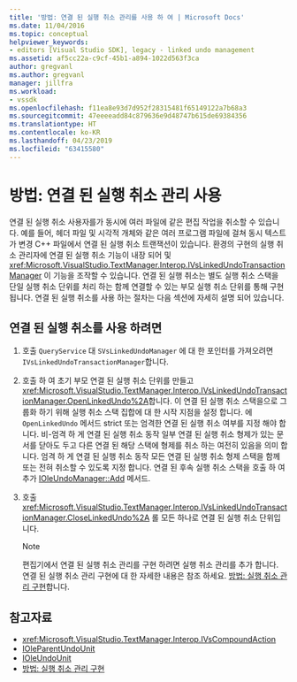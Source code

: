 ```yaml
---
title: '방법: 연결 된 실행 취소 관리를 사용 하 여 | Microsoft Docs'
ms.date: 11/04/2016
ms.topic: conceptual
helpviewer_keywords:
- editors [Visual Studio SDK], legacy - linked undo management
ms.assetid: af5cc22a-c9cf-45b1-a894-1022d563f3ca
author: gregvanl
ms.author: gregvanl
manager: jillfra
ms.workload:
- vssdk
ms.openlocfilehash: f11ea8e93d7d952f28315481f65149122a7b68a3
ms.sourcegitcommit: 47eeeeadd84c879636e9d48747b615de69384356
ms.translationtype: HT
ms.contentlocale: ko-KR
ms.lasthandoff: 04/23/2019
ms.locfileid: "63415580"
---
```

# <a name="how-to-use-linked-undo-management"></a>방법: 연결 된 실행 취소 관리 사용
연결 된 실행 취소 사용자를가 동시에 여러 파일에 같은 편집 작업을 취소할 수 있습니다. 예를 들어, 헤더 파일 및 시각적 개체와 같은 여러 프로그램 파일에 걸쳐 동시 텍스트가 변경 C++ 파일에서 연결 된 실행 취소 트랜잭션이 있습니다. 환경의 구현의 실행 취소 관리자에 연결 된 실행 취소 기능이 내장 되어 및 <xref:Microsoft.VisualStudio.TextManager.Interop.IVsLinkedUndoTransactionManager> 이 기능을 조작할 수 있습니다. 연결 된 실행 취소는 별도 실행 취소 스택을 단일 실행 취소 단위를 처리 하는 함께 연결할 수 있는 부모 실행 취소 단위를 통해 구현 됩니다. 연결 된 실행 취소를 사용 하는 절차는 다음 섹션에 자세히 설명 되어 있습니다.

## <a name="to-use-linked-undo"></a>연결 된 실행 취소를 사용 하려면

1. 호출 `QueryService` 대 `SVsLinkedUndoManager` 에 대 한 포인터를 가져오려면 `IVsLinkedUndoTransactionManager`합니다.

2. 호출 하 여 초기 부모 연결 된 실행 취소 단위를 만들고 <xref:Microsoft.VisualStudio.TextManager.Interop.IVsLinkedUndoTransactionManager.OpenLinkedUndo%2A>합니다. 이 연결 된 실행 취소 스택을으로 그룹화 하기 위해 실행 취소 스택 집합에 대 한 시작 지점을 설정 합니다. 에 `OpenLinkedUndo` 메서드 strict 또는 엄격한 연결 된 실행 취소 여부를 지정 해야 합니다. 비-엄격 하 게 연결 된 실행 취소 동작 일부 연결 된 실행 취소 형제가 있는 문서를 닫아도 두고 다른 연결 된 해당 스택에 형제를 취소 하는 여전히 있음을 의미 합니다. 엄격 하 게 연결 된 실행 취소 동작 모든 연결 된 실행 취소 형제 스택을 함께 또는 전혀 취소할 수 있도록 지정 합니다. 연결 된 후속 실행 취소 스택을 호출 하 여 추가 [IOleUndoManager::Add](/windows/desktop/api/ocidl/nf-ocidl-ioleundomanager-add) 메서드.

3. 호출 <xref:Microsoft.VisualStudio.TextManager.Interop.IVsLinkedUndoTransactionManager.CloseLinkedUndo%2A> 롤 모든 하나로 연결 된 실행 취소 단위입니다.

    > [!NOTE]
    > 편집기에서 연결 된 실행 취소 관리를 구현 하려면 실행 취소 관리를 추가 합니다. 연결 된 실행 취소 관리 구현에 대 한 자세한 내용은 참조 하세요. [방법: 실행 취소 관리 구현](../extensibility/how-to-implement-undo-management.md)합니다.

## <a name="see-also"></a>참고자료
- <xref:Microsoft.VisualStudio.TextManager.Interop.IVsCompoundAction>
- [IOleParentUndoUnit](/windows/desktop/api/ocidl/nn-ocidl-ioleparentundounit)
- [IOleUndoUnit](/windows/desktop/api/ocidl/nn-ocidl-ioleundounit)
- [방법: 실행 취소 관리 구현](../extensibility/how-to-implement-undo-management.md)